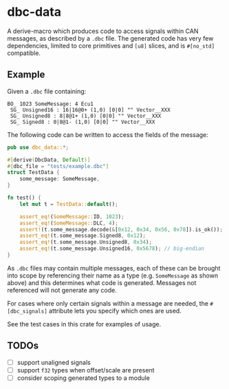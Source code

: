# dbc-data

A derive-macro which produces code to access signals within CAN
messages, as described by a `.dbc` file.  The generated code has
very few dependencies, limited to core primitives and `[u8]`
slices, and is `#[no_std]` compatible.

## Example

Given a `.dbc` file containing:

```text
BO_ 1023 SomeMessage: 4 Ecu1
 SG_ Unsigned16 : 16|16@0+ (1,0) [0|0] "" Vector__XXX
 SG_ Unsigned8 : 8|8@1+ (1,0) [0|0] "" Vector__XXX
 SG_ Signed8 : 0|8@1- (1,0) [0|0] "" Vector__XXX
```

The following code can be written to access the fields of the
message:

```rust
pub use dbc_data::*;

#[derive(DbcData, Default)]
#[dbc_file = "tests/example.dbc"]
struct TestData {
    some_message: SomeMessage,
}

fn test() {
    let mut t = TestData::default();

    assert_eq!(SomeMessage::ID, 1023);
    assert_eq!(SomeMessage::DLC, 4);
    assert!(t.some_message.decode(&[0x12, 0x34, 0x56, 0x78]).is_ok());
    assert_eq!(t.some_message.Signed8, 0x12);
    assert_eq!(t.some_message.Unsigned8, 0x34);
    assert_eq!(t.some_message.Unsigned16, 0x5678); // big-endian
}
```

As `.dbc` files may contain multiple messages, each of these can be
brought into scope by referencing their name as a type (e.g. `SomeMessage`
as shown above) and this determines what code is generated.  Messages
not referenced will not generate any code.

For cases where only certain signals within a message are needed, the
`#[dbc_signals]` attribute lets you specify which ones are used.

See the test cases in this crate for examples of usage.

## TODOs

* [ ] support unaligned signals
* [ ] support `f32` types when offset/scale are present
* [ ] consider scoping generated types to a module
